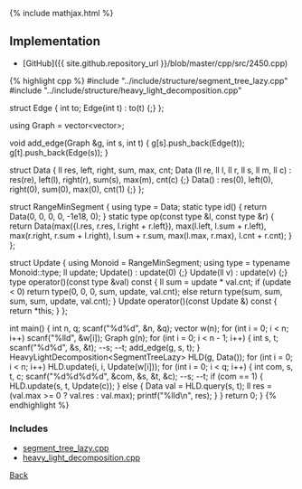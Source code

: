 {% include mathjax.html %}



## Implementation

- [GitHub]({{ site.github.repository_url }}/blob/master/cpp/src/2450.cpp)

{% highlight cpp %}
#include "../include/structure/segment_tree_lazy.cpp"
#include "../include/structure/heavy_light_decomposition.cpp"

struct Edge {
  int to;
  Edge(int t) : to(t) {;}
};

using Graph = vector<vector<Edge>>;

void add_edge(Graph &g, int s, int t) {
  g[s].push_back(Edge(t));
  g[t].push_back(Edge(s));
}

struct Data {
  ll res, left, right, sum, max, cnt;
  Data (ll re, ll l, ll r, ll s, ll m, ll c) :
    res(re), left(l), right(r), sum(s), max(m), cnt(c) {;}
  Data() : res(0), left(0), right(0), sum(0), max(0), cnt(1) {;}
};

struct RangeMinSegment {
  using type = Data;
  static type id() { return Data(0, 0, 0, 0, -1e18, 0); }
  static type op(const type &l, const type &r) {
    return Data(max({l.res, r.res, l.right + r.left}),
                max(l.left, l.sum + r.left),
                max(r.right, r.sum + l.right),
                l.sum + r.sum,
                max(l.max, r.max),
                l.cnt + r.cnt);
  }
};

struct Update {
  using Monoid = RangeMinSegment;
  using type = typename Monoid::type;
  ll update;
  Update() : update(0) {;}
  Update(ll v) : update(v) {;}
  type operator()(const type &val) const {
    ll sum = update * val.cnt;
    if (update < 0) return type(0, 0, 0, sum, update, val.cnt);
    else return type(sum, sum, sum, sum, update, val.cnt);
  }
  Update operator()(const Update &) const { return *this; }
};

int main() {
  int n, q;
  scanf("%d%d", &n, &q);
  vector<ll> w(n);
  for (int i = 0; i < n; i++) scanf("%lld", &w[i]);
  Graph g(n);
  for (int i = 0; i < n - 1; i++) {
    int s, t;
    scanf("%d%d", &s, &t); --s; --t;
    add_edge(g, s, t);
  }
  HeavyLightDecomposition<SegmentTreeLazy<Update>> HLD(g, Data());
  for (int i = 0; i < n; i++) HLD.update(i, i, Update(w[i]));
  for (int i = 0; i < q; i++) {
    int com, s, t, c;
    scanf("%d%d%d%d", &com, &s, &t, &c); --s; --t;
    if (com == 1) {
      HLD.update(s, t, Update(c));
    }
    else {
      Data val = HLD.query(s, t);
      ll res = (val.max >= 0 ? val.res : val.max);
      printf("%lld\n", res);
    }
  }
  return 0;
}
{% endhighlight %}

### Includes

- [segment_tree_lazy.cpp](../include/structure/segment_tree_lazy)
- [heavy_light_decomposition.cpp](../include/structure/heavy_light_decomposition)

[Back](..)
